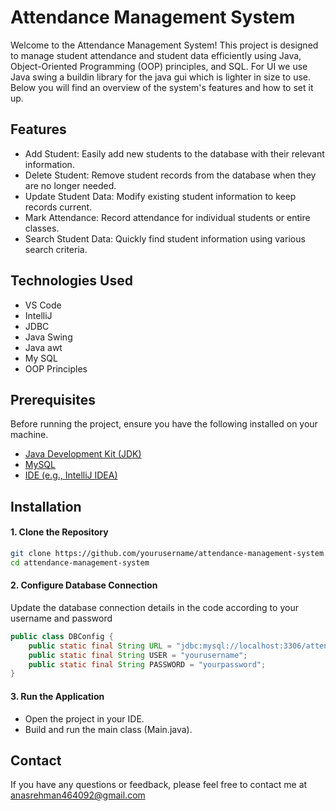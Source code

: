 
# Attendance Management System

Welcome to the Attendance Management System! This project is designed to manage student attendance and student data efficiently using Java, Object-Oriented Programming (OOP) principles, and SQL. For UI we use Java swing a buildin library for the java gui which is lighter in size to use. Below you will find an overview of the system's features and how to set it up.


## Features
- Add Student: Easily add new students to the database with their relevant information.
- Delete Student: Remove student records from the database when they are no longer needed.
- Update Student Data: Modify existing student information to keep records current.
- Mark Attendance: Record attendance for individual students or entire classes.
- Search Student Data: Quickly find student information using various search criteria.


## Technologies Used

- VS Code
- IntelliJ
- JDBC
- Java Swing
- Java awt
- My SQL
- OOP  Principles
## Prerequisites

Before running the project, ensure you have the following installed on your machine.

- [Java Development Kit (JDK)](https://www.oracle.com/java/technologies/downloads/#java22) 
- [MySQL](https://dev.mysql.com/downloads/installer/)
- [IDE (e.g., IntelliJ IDEA)](https://www.jetbrains.com/idea/download/?section=windows)

## Installation

#### 1. Clone the Repository
```bash
git clone https://github.com/yourusername/attendance-management-system.git
cd attendance-management-system
```

#### 2. Configure Database Connection

Update the database connection details in the code according to your username and password
```Java
public class DBConfig {
    public static final String URL = "jdbc:mysql://localhost:3306/attendance_management_system";
    public static final String USER = "yourusername";
    public static final String PASSWORD = "yourpassword";
}
```

#### 3. Run the Application
- Open the project in your IDE.
- Build and run the main class (Main.java).

## Contact
If you have any questions or feedback, please feel free to contact me at anasrehman464092@gmail.com